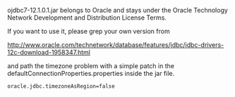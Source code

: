 ojdbc7-12.1.0.1.jar belongs to Oracle and stays under the Oracle Technology Network Development and Distribution License Terms. 

If you want to use it, please grep your own version from 

http://www.oracle.com/technetwork/database/features/jdbc/jdbc-drivers-12c-download-1958347.html

and path the timezone problem with a simple patch in the defaultConnectionProperties.properties inside the jar file.
```
oracle.jdbc.timezoneAsRegion=false
```

